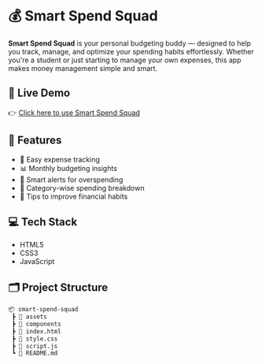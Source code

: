 # 💰 Smart Spend Squad

**Smart Spend Squad** is your personal budgeting buddy — designed to help you track, manage, and optimize your spending habits effortlessly. Whether you're a student or just starting to manage your own expenses, this app makes money management simple and smart.

## 🔗 Live Demo

👉 [Click here to use Smart Spend Squad](https://your-live-link.com)

## 📌 Features

- 🧮 Easy expense tracking
- 📊 Monthly budgeting insights
- 🔔 Smart alerts for overspending
- 💼 Category-wise spending breakdown
- 🧠 Tips to improve financial habits

## 💻 Tech Stack

- HTML5
- CSS3
- JavaScript

## 🗂️ Project Structure

```bash
📦 smart-spend-squad
 ┣ 📂 assets
 ┣ 📂 components
 ┣ 📜 index.html
 ┣ 📜 style.css
 ┣ 📜 script.js
 ┗ 📜 README.md
